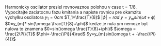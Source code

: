 Harmonicky oscilator presiel rovnovaznou polohou v case t = T/8. Vypocitajte zaciatocnu fazu kmitania a napiste rovnicu pre okamzitu vychylku oscilatora
$y_{1}= 0cm$
$T_1=\frac{T}{8}$
$|\phi |= rad$
$y=y_{m}sin(\omega t + \phi)$
$0=y_{m}* sin(\omega \frac{T}{8}+\phi)$
kedze je nula ym nemoze byt nulova to znamena
$0=sin(\omega \frac{T}{8}+\phi)$
$\omega = \frac{2\Pi}{T}$
$\phi=-\frac{\Pi}{4}rad$
$y=y_{m}sin(\omega t + -\frac{\Pi}{4})$
